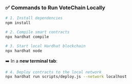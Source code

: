 ### ✅ **Commands to Run VoteChain Locally**

```bash
# 1. Install dependencies
npm install

# 2. Compile smart contracts
npx hardhat compile

# 3. Start local Hardhat blockchain
npx hardhat node
```

➡️ In a **new terminal tab**:

```bash
# 4. Deploy contracts to the local network
npx hardhat run scripts/deploy.js --network localhost
```



